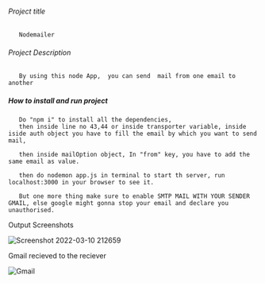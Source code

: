 ###### Project title
       Nodemailer

###### Project Description
       By using this node App,  you can send  mail from one email to another

##### How to install and run project
       Do "npm i" to install all the dependencies,
       then inside line no 43,44 or inside transporter variable, inside iside auth object you have to fill the email by which you want to send mail,

       then inside mailOption object, In "from" key, you have to add the same email as value.

       then do nodemon app.js in terminal to start th server, run localhost:3000 in your browser to see it.

       But one more thing make sure to enable SMTP MAIL WITH YOUR SENDER GMAIL, else google might gonna stop your email and declare you unauthorised.
       
       
  Output Screenshots    

![Screenshot 2022-03-10 212659](https://user-images.githubusercontent.com/82238106/158013570-f79d29b5-89f1-4839-bf1a-9f634ac4b296.png)

Gmail recieved to the reciever


![Gmail](https://user-images.githubusercontent.com/82238106/158013610-f834af1c-5937-4657-aaa5-c49295321b16.png)
